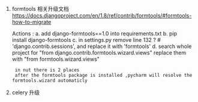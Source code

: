 1. formtools 相关升级文档
    https://docs.djangoproject.com/en/1.8/ref/contrib/formtools/#formtools-how-to-migrate
   
   Actions : 
      a. add django-formtools==1.0 into requirements.txt
      b. pip install django-formtools
      c. in settings.py remove  line 132 ?  # 'django.contrib.sessions',
         and replace it with 
         'formtools'
      d. search whole project for 
         "from django.contrib.formtools.wizard.views"
         replace them with 
         "from formtools.wizard.views"
        
        in nut there is 2 places 
        after the formtools package is installed ,pycharm will resolve the formtools.wizard automaticly 
        
      
      

2. celery 升级

